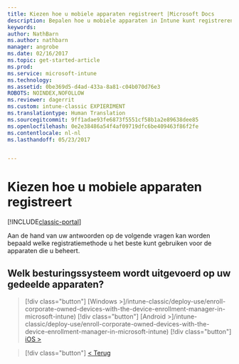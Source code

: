```yaml
---
title: Kiezen hoe u mobiele apparaten registreert |Microsoft Docs
description: Bepalen hoe u mobiele apparaten in Intune kunt registreren door enkele eenvoudige vragen te beantwoorden
keywords: 
author: NathBarn
ms.author: nathbarn
manager: angrobe
ms.date: 02/16/2017
ms.topic: get-started-article
ms.prod: 
ms.service: microsoft-intune
ms.technology: 
ms.assetid: 0be369d5-d4ad-433a-8a81-c04b070d76e3
ROBOTS: NOINDEX,NOFOLLOW
ms.reviewer: dagerrit
ms.custom: intune-classic EXPIERIMENT
ms.translationtype: Human Translation
ms.sourcegitcommit: 9ff1adae93fe6873f5551cf58b1a2e89638dee85
ms.openlocfilehash: 0e2e38486a54f4af09719dfc6be409463f86f2fe
ms.contentlocale: nl-nl
ms.lasthandoff: 05/23/2017


---
```

# <a name="choose-how-to-enroll-mobile-devices"></a>Kiezen hoe u mobiele apparaten registreert

[!INCLUDE[classic-portal](../includes/classic-portal.md)]

Aan de hand van uw antwoorden op de volgende vragen kan worden bepaald welke registratiemethode u het beste kunt gebruiken voor de apparaten die u beheert.

## <a name="what-operating-system-are-your-shared-devices-running"></a>**Welk besturingssysteem wordt uitgevoerd op uw gedeelde apparaten?**

> [!div class="button"]
[Windows >]/intune-classic/deploy-use/enroll-corporate-owned-devices-with-the-device-enrollment-manager-in-microsoft-intune) [!div class="button"]
> [Android >]/intune-classic/deploy-use/enroll-corporate-owned-devices-with-the-device-enrollment-manager-in-microsoft-intune) [!div class="button"]
[iOS >](choose-how-to-enroll-devices5.md)

> [!div class="button"]
[< Terug](choose-how-to-enroll-devices3.md)

